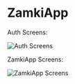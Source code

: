 # ZamkiApp

Auth Screens:

![Auth Screens](https://github.com/yusufziyayildirim/ZamkiApp/assets/101952885/487f9861-f70e-4dcb-a517-c106dc79eade)

ZamkiApp Screens:

![ZamkiApp Screens](https://github.com/yusufziyayildirim/ZamkiApp/assets/101952885/23b6c68e-50b7-45ee-9b55-49dfdb09d968)

